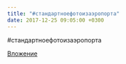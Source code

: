 ```yaml
---
title: "#стандартноефотоизаэропорта"
date: 2017-12-25 09:05:00 +0300
---
```


#стандартноефотоизаэропорта

[Вложение](/assets/vk_photos/2/0u13o8c_PBo.jpg)
